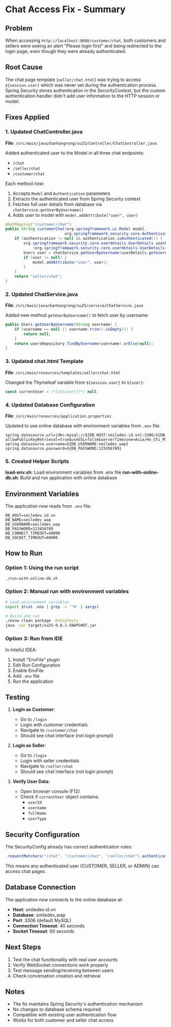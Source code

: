 # Chat Access Fix - Summary

## Problem
When accessing `http://localhost:8080/customer/chat`, both customers and sellers were seeing an alert "Please login first" and being redirected to the login page, even though they were already authenticated.

## Root Cause
The chat page template (`seller/chat.html`) was trying to access `${session.user}` which was never set during the authentication process. Spring Security stores authentication in the SecurityContext, but the custom authentication handler didn't add user information to the HTTP session or model.

## Fixes Applied

### 1. Updated ChatController.java
**File**: `/src/main/java/banhangrong/su25/Controller/ChatController.java`

Added authenticated user to the Model in all three chat endpoints:
- `/chat`
- `/seller/chat`
- `/customer/chat`

Each method now:
1. Accepts `Model` and `Authentication` parameters
2. Extracts the authenticated user from Spring Security context
3. Fetches full user details from database via `chatService.getUserByUsername()`
4. Adds user to model with `model.addAttribute("user", user)`

```java
@GetMapping("/customer/chat")
public String customerChat(org.springframework.ui.Model model, 
                          org.springframework.security.core.Authentication authentication){
    if (authentication != null && authentication.isAuthenticated()) {
        org.springframework.security.core.userdetails.UserDetails userDetails = 
            (org.springframework.security.core.userdetails.UserDetails) authentication.getPrincipal();
        Users user = chatService.getUserByUsername(userDetails.getUsername());
        if (user != null) {
            model.addAttribute("user", user);
        }
    }
    return "seller/chat";
}
```

### 2. Updated ChatService.java
**File**: `/src/main/java/banhangrong/su25/service/ChatService.java`

Added new method `getUserByUsername()` to fetch user by username:
```java
public Users getUserByUsername(String username) {
    if (username == null || username.trim().isEmpty()) {
        return null;
    }
    return usersRepository.findByUsername(username).orElse(null);
}
```

### 3. Updated chat.html Template
**File**: `/src/main/resources/templates/seller/chat.html`

Changed the Thymeleaf variable from `${session.user}` to `${user}`:
```javascript
const currentUser = /*[[${user}]]*/ null;
```

### 4. Updated Database Configuration
**File**: `/src/main/resources/application.properties`

Updated to use online database with environment variables from `.env` file:
```properties
spring.datasource.url=jdbc:mysql://${DB_HOST:smiledev.id.vn}:3306/${DB_NAME:smiledev_wap}?allowPublicKeyRetrieval=true&useSSL=false&serverTimezone=Asia/Ho_Chi_Minh&connectTimeout=${DB_CONNECT_TIMEOUT:40000}&socketTimeout=${DB_SOCKET_TIMEOUT:60000}
spring.datasource.username=${DB_USERNAME:smiledev_wap}
spring.datasource.password=${DB_PASSWORD:123456789}
```

### 5. Created Helper Scripts

**load-env.sh**: Load environment variables from .env file
**run-with-online-db.sh**: Build and run application with online database

## Environment Variables
The application now reads from `.env` file:
```
DB_HOST=smiledev.id.vn
DB_NAME=smiledev_wap
DB_USERNAME=smiledev_wap
DB_PASSWORD=123456789
DB_CONNECT_TIMEOUT=40000
DB_SOCKET_TIMEOUT=60000
```

## How to Run

### Option 1: Using the run script
```bash
./run-with-online-db.sh
```

### Option 2: Manual run with environment variables
```bash
# Load environment variables
export $(cat .env | grep -v '^#' | xargs)

# Build and run
./mvnw clean package -DskipTests
java -jar target/su25-0.0.1-SNAPSHOT.jar
```

### Option 3: Run from IDE
In IntelliJ IDEA:
1. Install "EnvFile" plugin
2. Edit Run Configuration
3. Enable EnvFile
4. Add `.env` file
5. Run the application

## Testing

1. **Login as Customer**:
   - Go to `/login`
   - Login with customer credentials
   - Navigate to `/customer/chat`
   - Should see chat interface (not login prompt)

2. **Login as Seller**:
   - Go to `/login`
   - Login with seller credentials
   - Navigate to `/seller/chat`
   - Should see chat interface (not login prompt)

3. **Verify User Data**:
   - Open browser console (F12)
   - Check if `currentUser` object contains:
     - `userId`
     - `username`
     - `fullName`
     - `userType`

## Security Configuration
The SecurityConfig already has correct authentication rules:
```java
.requestMatchers("/chat", "/customer/chat", "/seller/chat").authenticated()
```

This means any authenticated user (CUSTOMER, SELLER, or ADMIN) can access chat pages.

## Database Connection
The application now connects to the online database at:
- **Host**: smiledev.id.vn
- **Database**: smiledev_wap
- **Port**: 3306 (default MySQL)
- **Connection Timeout**: 40 seconds
- **Socket Timeout**: 60 seconds

## Next Steps
1. Test the chat functionality with real user accounts
2. Verify WebSocket connections work properly
3. Test message sending/receiving between users
4. Check conversation creation and retrieval

## Notes
- The fix maintains Spring Security's authentication mechanism
- No changes to database schema required
- Compatible with existing user authentication flow
- Works for both customer and seller chat access

